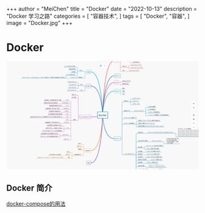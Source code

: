 +++
author = "MeiChen"
title = "Docker"
date = "2022-10-13"
description = "Docker 学习之路"
categories = [
    "容器技术",
]
tags = [
    "Docker",
    "容器",
]
image = "Docker.jpg"
+++

# Docker

![Dcoker学习路线图](Docker-学习路线图.jpg)

## Docker 简介

[docker-compose的用法](docker-compose.md)